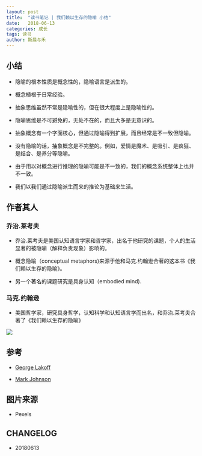 ```yaml
---
layout: post
title:  "读书笔记 | 我们赖以生存的隐喻 小结"
date:   2018-06-13
categories: 成长
tags: 读书
author: 斯晨与禾
---
```



## 小结

- 隐喻的根本性质是概念性的，隐喻语言是派生的。

- 概念植根于日常经验。

- 抽象思维虽然不常是隐喻性的，但在很大程度上是隐喻性的。

- 隐喻思维是不可避免的，无处不在的，而且大多是无意识的。

- 抽象概念有一个字面核心，但通过隐喻得到扩展，而且经常是不一致但隐喻。

- 没有隐喻的话，抽象概念是不完整的。例如，爱情是魔术、是吸引、是疯狂、是结合、是养分等隐喻。

- 由于用以对概念进行推理的隐喻可能是不一致的，我们的概念系统整体上也并不一致。

- 我们以我们通过隐喻派生而来的推论为基础来生活。


## 作者其人


### 乔治.莱考夫

- 乔治.莱考夫是美国认知语言学家和哲学家，出名于他研究的课题，个人的生活显著的被隐喻（解释负责现象）影响的。

- 概念隐喻（conceptual metaphors)来源于他和马克.约翰逊合著的这本书《我们赖以生存的隐喻》。

- 另一个著名的课题研究是具身认知（embodied mind).

### 马克.约翰逊

- 美国哲学家，研究具身哲学，认知科学和认知语言学而出名，和乔治.莱考夫合著了《我们赖以生存的隐喻》



![](https://images.pexels.com/photos/904616/pexels-photo-904616.jpeg?cs=srgb&dl=beverage-books-contemporary-904616.jpg&fm=jpg)

## 参考

- [George Lakoff](https://en.wikipedia.org/wiki/George_Lakoff)

- [Mark Johnson](https://en.wikipedia.org/wiki/Mark_Johnson_philosopher)


## 图片来源

- Pexels

## CHANGELOG

- 20180613
